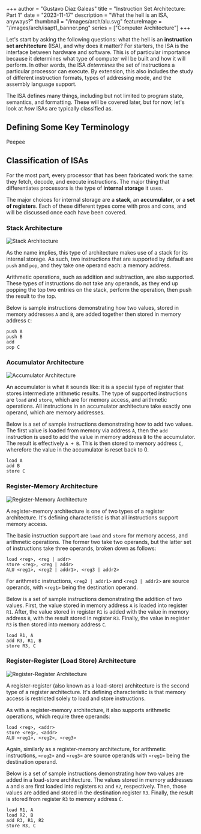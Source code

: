+++
author = "Gustavo Diaz Galeas"
title = "Instruction Set Architecture: Part 1"
date = "2023-11-17"
description = "What the hell is an ISA, anyways?"
thumbnail = "/images/arch/alu.svg"
featureImage = "/images/arch/isapt1_banner.png"
series = ["Computer Architecture"]
+++

Let's start by asking the following questions: what the hell is an **instruction set architecture** (ISA), and why does it matter? For starters, the ISA is the interface between hardware and software. This is of particular importance because it determines what type of computer will be built and how it will perform. In other words, the ISA _determines_ the set of instructions a particular processor can execute. By extension, this also includes the study of different instruction formats, types of addressing mode, and the assembly language support.

The ISA defines many things, including but not limited to program state, semantics, and formatting. These will be covered later, but for now, let's look at _how_ ISAs are typically classified as.

## Defining Some Key Terminology

Peepee

## Classification of ISAs

For the most part, every processor that has been fabricated work the same: they fetch, decode, and execute instructions. The major thing that differentiates processors is the type of **internal storage** it uses.

The major choices for internal storage are a **stack**, an **accumulator**, or a **set of registers**. Each of these different types come with pros and cons, and will be discussed once each have been covered.

### Stack Architecture

![Stack Architecture](/images/arch/stack_arch.svg)

As the name implies, this type of architecture makes use of a stack for its internal storage. As such, two instructions that are supported by default are `push` and `pop`, and they take one operand each: a memory address.

Arithmetic operations, such as addition and subtraction, are also supported. These types of instructions do not take any operands, as they end up popping the top two entries on the stack, perform the operation, then push the result to the top.

Below is sample instructions demonstrating how two values, stored in memory addresses `A` and `B`, are added together then stored in memory address `C`:

```
push A
push B
add
pop C
```

### Accumulator Architecture

![Accumulator Architecture](/images/arch/acc_arch.svg)

An accumulator is what it sounds like: it is a special type of register that stores intermediate arithmetic results. The type of supported instructions are `load` and `store`, which are for memory access, and arithmetic operations. All instructions in an accumulator architecture take exactly one operand, which are memory addresses. 

Below is a set of sample instructions demonstrating how to add two values. The first value is loaded from memory via address `A`, then the `add` instruction is used to add the value in memory address `B` to the accumulator. The result is effectively `A + B`. This is then stored to memory address `C`, wherefore the value in the accumulator is reset back to 0.


```
load A
add B
store C
```

### Register-Memory Architecture

![Register-Memory Architecture](/images/arch/reg-mem_arch.svg)

A register-memory architecture is one of two types of a register architecture. It's defining characteristic is that all instructions support memory access.

The basic instruction support are `load` and `store` for memory access, and arithmetic operations. The former two take two operands, but the latter set of instructions take three operands, broken down as follows:

```
load <reg>, <reg | addr>
store <reg>, <reg | addr>
ALU <reg1>, <reg2 | addr1>, <reg3 | addr2>
```

For arithmetic instructions, `<reg2 | addr1>` and `<reg3 | addr2>` are source operands, with `<reg1>` being the destination operand.

Below is a set of sample instructions demonstrating the addition of two values. First, the value stored in memory address `A` is loaded into register `R1`. After, the value stored in register `R1` is added with the value in memory address `B`, with the result stored in register `R3`. Finally, the value in register `R3` is then stored into memory address `C`.

```
load R1, A
add R3, R1, B
store R3, C
```

### Register-Register (Load Store) Architecture

![Register-Register Architecture](/images/arch/reg-reg_arch.svg)

A register-register (also known as a load-store) architecture is the second type of a register architecture. It's defining characteristic is that memory access is restricted solely to load and store instructions.

As with a register-memory architecture, it also supports arithmetic operations, which require three operands:

```
load <reg>, <addr>
store <reg>, <addr>
ALU <reg1>, <reg2>, <reg3>
```

Again, similarly as a register-memory architecture, for arithmetic instructions, `<reg2>` and `<reg3>` are source operands with `<reg1>` being the destination operand.

Below is a set of sample instructions demonstrating how two values are added in a load-store architecture. The values stored in memory addresses `A` and `B` are first loaded into registers `R1` and `R2`, respectively. Then, those values are added and stored in the destination register `R3`. Finally, the result is stored from register `R3` to memory address `C`.

```
load R1, A
load R2, B
add R3, R1, R2
store R3, C
```